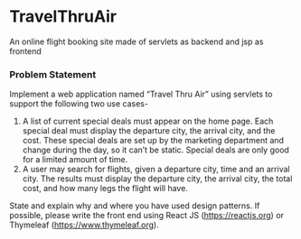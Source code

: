 # TravelThruAir
An online flight booking site made of servlets as backend and jsp as frontend

### Problem Statement

Implement a web application named “Travel Thru Air” using servlets to support the following two use cases-
  1. A list of current special deals must appear on the home page. Each special deal must display the departure  city, the arrival city, and the cost. These special deals are set up by the marketing department and change  during the day, so it can’t be static. Special deals are only good for a limited amount of time. 
  2. A user may search for flights, given a departure city, time and an arrival city. The results must display  the departure city, the arrival city, the total cost, and how many legs the flight will have.

  State and explain why and where you have used design patterns. If possible, please write the front end using React  JS (https://reactjs.org) or Thymeleaf (https://www.thymeleaf.org).
